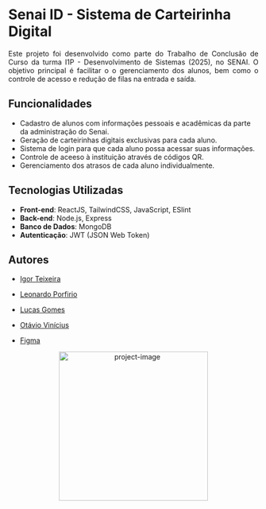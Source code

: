 # Senai ID - Sistema de Carteirinha Digital

<p align="justify">
Este projeto foi desenvolvido como parte do Trabalho de Conclusão de Curso da turma I1P - Desenvolvimento de Sistemas (2025), no SENAI. O objetivo principal é facilitar o o gerenciamento dos alunos, bem como o controle de acesso e redução de filas na entrada e saída.
</p>
  

## Funcionalidades

- Cadastro de alunos com informações pessoais e acadêmicas da parte da administração do Senai.
- Geração de carteirinhas digitais exclusivas para cada aluno.
- Sistema de login para que cada aluno possa acessar suas informações.
- Controle de aceeso à instituição através de códigos QR.
- Gerenciamento dos atrasos de cada aluno individualmente.


## Tecnologias Utilizadas

- **Front-end**: ReactJS, TailwindCSS, JavaScript, ESlint
- **Back-end**: Node.js, Express
- **Banco de Dados**: MongoDB
- **Autenticação**: JWT (JSON Web Token)


## Autores

- [Igor Teixeira](https://github.com/igor-teixeira-souza)
- [Leonardo Porfirio](https://github.com/leocorrea01)
- [Lucas Gomes](https://www.github.com/lucasesgomes)
- [Otávio Vinícius](https://www.github.com/TavinV)

- [Figma](https://www.figma.com/design/w9qOEVxM1P0bWb4MGrbmdp/TCC?node-id=0-1&t=pvHIlhOgWShJXMp6-1)

<p align="center"><img src="https://logodownload.org/wp-content/uploads/2019/08/senai-logo.png" alt="project-image" style="width: 300px"></p>

